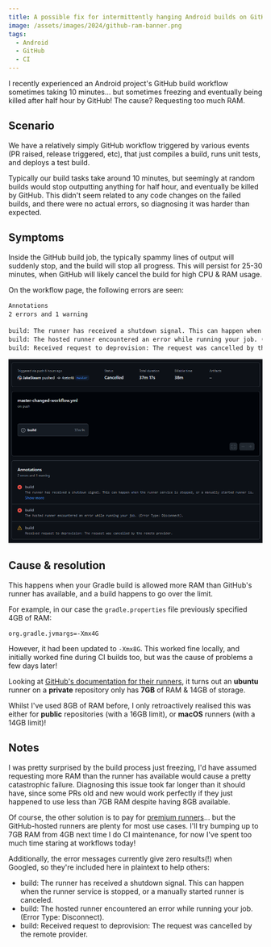 ```yaml
---
title: A possible fix for intermittently hanging Android builds on GitHub
image: /assets/images/2024/github-ram-banner.png
tags:
  - Android
  - GitHub
  - CI
---
```


I recently experienced an Android project's GitHub build workflow sometimes taking 10 minutes... but sometimes freezing and eventually being killed after half hour by GitHub! The cause? Requesting too much RAM.

## Scenario

We have a relatively simply GitHub workflow triggered by various events (PR raised, release triggered, etc), that just compiles a build, runs unit tests, and deploys a test build.

Typically our build tasks take around 10 minutes, but seemingly at random builds would stop outputting anything for half hour, and eventually be killed by GitHub. This didn't seem related to any code changes on the failed builds, and there were no actual errors, so diagnosing it was harder than expected.

## Symptoms

Inside the GitHub build job, the typically spammy lines of output will suddenly stop, and the build will stop all progress. This will persist for 25-30 minutes, when GitHub will likely cancel the build for high CPU & RAM usage.

On the workflow page, the following errors are seen:

```txt
Annotations
2 errors and 1 warning

build: The runner has received a shutdown signal. This can happen when the runner service is stopped, or a manually started runner is canceled.
build: The hosted runner encountered an error while running your job. (Error Type: Disconnect).
build: Received request to deprovision: The request was cancelled by the remote provider.
```

[![](/assets/images/2024/github-ram-workflow.png)](/assets/images/2024/github-ram-workflow.png)

## Cause & resolution

This happens when your Gradle build is allowed more RAM than GitHub's runner has available, and a build happens to go over the limit.

For example, in our case the `gradle.properties` file previously specified 4GB of RAM:

```
org.gradle.jvmargs=-Xmx4G
```

However, it had been updated to `-Xmx8G`. This worked fine locally, and initially worked fine during CI builds too, but was the cause of problems a few days later!

Looking at [GitHub's documentation for their runners](https://docs.github.com/en/actions/using-github-hosted-runners/using-github-hosted-runners/about-github-hosted-runners#standard-github-hosted-runners-for--private-repositories), it turns out an **ubuntu** runner on a **private** repository only has **7GB** of RAM & 14GB of storage.

Whilst I've used 8GB of RAM before, I only retroactively realised this was either for **public** repositories (with a 16GB limit), or **macOS** runners (with a 14GB limit)!

## Notes

I was pretty surprised by the build process just freezing, I'd have assumed requesting more RAM than the runner has available would cause a pretty catastrophic failure. Diagnosing this issue took far longer than it should have, since some PRs old and new would work perfectly if they just happened to use less than 7GB RAM despite having 8GB available.

Of course, the other solution is to pay for [premium runners](https://docs.github.com/en/actions/using-github-hosted-runners/using-github-hosted-runners/about-github-hosted-runners#larger-runners)... but the GitHub-hosted runners are plenty for most use cases. I'll try bumping up to 7GB RAM from 4GB next time I do CI maintenance, for now I've spent too much time staring at workflows today!

Additionally, the error messages currently give zero results(!) when Googled, so they're included here in plaintext to help others:

- build: The runner has received a shutdown signal. This can happen when the runner service is stopped, or a manually started runner is canceled.
- build: The hosted runner encountered an error while running your job. (Error Type: Disconnect).
- build: Received request to deprovision: The request was cancelled by the remote provider.
